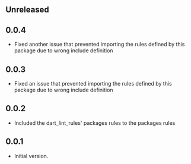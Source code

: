 ## Unreleased

## 0.0.4

- Fixed another issue that prevented importing the rules defined by this package due to wrong
  include definition

## 0.0.3

- Fixed an issue that prevented importing the rules defined by this package due to wrong
include definition

## 0.0.2

- Included the dart_lint_rules' packages rules to the packages rules

## 0.0.1

- Initial version.
